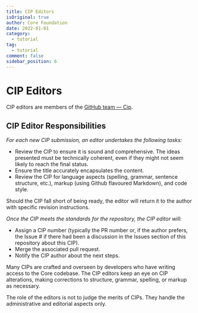 ```yaml
---
title: CIP Editors
isOriginal: true
author: Core Foundation
date: 2022-01-01
category:
  - tutorial
tag:
  - tutorial
comment: false
sidebar_position: 6
---
```

# CIP Editors

CIP editors are members of the [GitHub team — Cip](https://github.com/orgs/core-coin/teams/cip).

## CIP Editor Responsibilities

*For each new CIP submission, an editor undertakes the following tasks:*

- Review the CIP to ensure it is sound and comprehensive. The ideas presented must be technically coherent, even if they might not seem likely to reach the final status.
- Ensure the title accurately encapsulates the content.
- Review the CIP for language aspects (spelling, grammar, sentence structure, etc.), markup (using Github flavoured Markdown), and code style.

Should the CIP fall short of being ready, the editor will return it to the author with specific revision instructions.

*Once the CIP meets the standards for the repository, the CIP editor will:*

- Assign a CIP number (typically the PR number or, if the author prefers, the Issue # if there had been a discussion in the Issues section of this repository about this CIP).
- Merge the associated pull request.
- Notify the CIP author about the next steps.

Many CIPs are crafted and overseen by developers who have writing access to the Core codebase. The CIP editors keep an eye on CIP alterations, making corrections to structure, grammar, spelling, or markup as necessary.

The role of the editors is not to judge the merits of CIPs. They handle the administrative and editorial aspects only.
